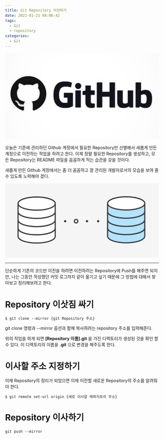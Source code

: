 ```yaml
---
title: Git Repository 이전하기
date: 2021-01-21 08:06:42
tags:
  - Git
  - repository
categories:
  - Git
---
```


<div align="center">
  <img src="/images/post_images/210124_github.jpg" alt="GitHub"/>
</div>

오늘은 기존에 관리하던 Github 계정에서 필요한 Repository만 선별해서 새롭게 만든 계정으로 이전하는 작업을 하려고 한다. 이제 정말 필요한 Repository를 생성하고, 모든 Repository는 README 파일을 꼼꼼하게 적는 습관을 갖을 것이다.

새롭게 만든 Github 계정에서는 좀 더 꼼꼼하고 잘 관리된 개발자로서의 모습을 보여 줄 수 있도록 노력해야 겠다.

![](/images/post_images/210124_repository.png)

---

  <!-- more -->

단순하게 기존의 코드만 이전을 하려면 이전하려는 Repository에 Push를 해주면 되지만, 나는 그동안 작성했던 커밋 로그까지 같이 옮기고 싶기 때문에 그 방법에 대해서 찾아보고 정리해보려고 한다.

# Repository 이삿짐 싸기

```
$ git clone --mirror {git Repository 주소}
```

git clone 명령과 --mirror 옵션과 함께 복사하려는 repository 주소를 입력해준다.

위의 작업을 하게 되면 **[Repository 이름].git** 을 가진 디렉토리가 생성된 것을 확인 할 수 있다. 이 디렉토리의 이름을 **.git** 으로 변경을 해주도록 한다.

# 이사할 주소 지정하기

이제 Repository의 정리가 되었으면 이제 이전할 새로운 Repository의 주소를 알려줘야 한다.

```
$ git remote set-url origin {새로 이사갈 레파지토리 주소}
```

# Repository 이사하기

```
git push --mirror
```
